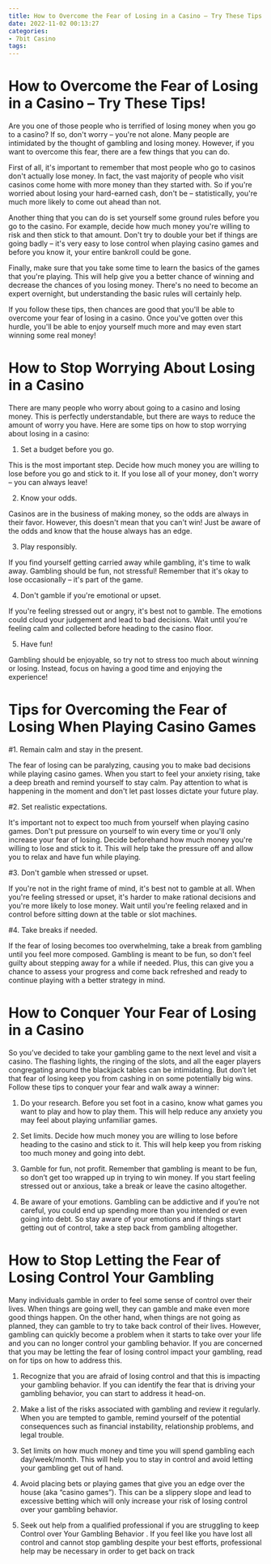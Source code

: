 ```yaml
---
title: How to Overcome the Fear of Losing in a Casino – Try These Tips!
date: 2022-11-02 00:13:27
categories:
- 7bit Casino
tags:
---
```



#  How to Overcome the Fear of Losing in a Casino – Try These Tips!

Are you one of those people who is terrified of losing money when you go to a casino? If so, don't worry – you're not alone. Many people are intimidated by the thought of gambling and losing money. However, if you want to overcome this fear, there are a few things that you can do.

First of all, it's important to remember that most people who go to casinos don't actually lose money. In fact, the vast majority of people who visit casinos come home with more money than they started with. So if you're worried about losing your hard-earned cash, don't be – statistically, you're much more likely to come out ahead than not.

Another thing that you can do is set yourself some ground rules before you go to the casino. For example, decide how much money you're willing to risk and then stick to that amount. Don't try to double your bet if things are going badly – it's very easy to lose control when playing casino games and before you know it, your entire bankroll could be gone.

Finally, make sure that you take some time to learn the basics of the games that you're playing. This will help give you a better chance of winning and decrease the chances of you losing money. There's no need to become an expert overnight, but understanding the basic rules will certainly help.

If you follow these tips, then chances are good that you'll be able to overcome your fear of losing in a casino. Once you've gotten over this hurdle, you'll be able to enjoy yourself much more and may even start winning some real money!

#  How to Stop Worrying About Losing in a Casino

There are many people who worry about going to a casino and losing money. This is perfectly understandable, but there are ways to reduce the amount of worry you have. Here are some tips on how to stop worrying about losing in a casino:

1. Set a budget before you go.

This is the most important step. Decide how much money you are willing to lose before you go and stick to it. If you lose all of your money, don't worry – you can always leave!

2. Know your odds.

Casinos are in the business of making money, so the odds are always in their favor. However, this doesn't mean that you can't win! Just be aware of the odds and know that the house always has an edge.

3. Play responsibly.

If you find yourself getting carried away while gambling, it's time to walk away. Gambling should be fun, not stressful! Remember that it's okay to lose occasionally – it's part of the game.

4. Don't gamble if you're emotional or upset.

If you're feeling stressed out or angry, it's best not to gamble. The emotions could cloud your judgement and lead to bad decisions. Wait until you're feeling calm and collected before heading to the casino floor.

5. Have fun!

Gambling should be enjoyable, so try not to stress too much about winning or losing. Instead, focus on having a good time and enjoying the experience!

#  Tips for Overcoming the Fear of Losing When Playing Casino Games

#1. Remain calm and stay in the present.

The fear of losing can be paralyzing, causing you to make bad decisions while playing casino games. When you start to feel your anxiety rising, take a deep breath and remind yourself to stay calm. Pay attention to what is happening in the moment and don't let past losses dictate your future play.

#2. Set realistic expectations.

It's important not to expect too much from yourself when playing casino games. Don't put pressure on yourself to win every time or you'll only increase your fear of losing. Decide beforehand how much money you're willing to lose and stick to it. This will help take the pressure off and allow you to relax and have fun while playing.

#3. Don't gamble when stressed or upset.

If you're not in the right frame of mind, it's best not to gamble at all. When you're feeling stressed or upset, it's harder to make rational decisions and you're more likely to lose money. Wait until you're feeling relaxed and in control before sitting down at the table or slot machines.

#4. Take breaks if needed.

If the fear of losing becomes too overwhelming, take a break from gambling until you feel more composed. Gambling is meant to be fun, so don't feel guilty about stepping away for a while if needed. Plus, this can give you a chance to assess your progress and come back refreshed and ready to continue playing with a better strategy in mind.

#  How to Conquer Your Fear of Losing in a Casino

So you’ve decided to take your gambling game to the next level and visit a casino. The flashing lights, the ringing of the slots, and all the eager players congregating around the blackjack tables can be intimidating. But don’t let that fear of losing keep you from cashing in on some potentially big wins. Follow these tips to conquer your fear and walk away a winner:

1. Do your research. Before you set foot in a casino, know what games you want to play and how to play them. This will help reduce any anxiety you may feel about playing unfamiliar games.

2. Set limits. Decide how much money you are willing to lose before heading to the casino and stick to it. This will help keep you from risking too much money and going into debt.

3. Gamble for fun, not profit. Remember that gambling is meant to be fun, so don’t get too wrapped up in trying to win money. If you start feeling stressed out or anxious, take a break or leave the casino altogether.

4. Be aware of your emotions. Gambling can be addictive and if you’re not careful, you could end up spending more than you intended or even going into debt. So stay aware of your emotions and if things start getting out of control, take a step back from gambling altogether.

#  How to Stop Letting the Fear of Losing Control Your Gambling

Many individuals gamble in order to feel some sense of control over their lives. When things are going well, they can gamble and make even more good things happen. On the other hand, when things are not going as planned, they can gamble to try to take back control of their lives. However, gambling can quickly become a problem when it starts to take over your life and you can no longer control your gambling behavior. If you are concerned that you may be letting the fear of losing control impact your gambling, read on for tips on how to address this.

1. Recognize that you are afraid of losing control and that this is impacting your gambling behavior. If you can identify the fear that is driving your gambling behavior, you can start to address it head-on.

2. Make a list of the risks associated with gambling and review it regularly. When you are tempted to gamble, remind yourself of the potential consequences such as financial instability, relationship problems, and legal trouble.

3. Set limits on how much money and time you will spend gambling each day/week/month. This will help you to stay in control and avoid letting your gambling get out of hand.

4. Avoid placing bets or playing games that give you an edge over the house (aka “casino games”). This can be a slippery slope and lead to excessive betting which will only increase your risk of losing control over your gambling behavior.

5. Seek out help from a qualified professional if you are struggling to keep Control over Your Gambling Behavior . If you feel like you have lost all control and cannot stop gambling despite your best efforts, professional help may be necessary in order to get back on track